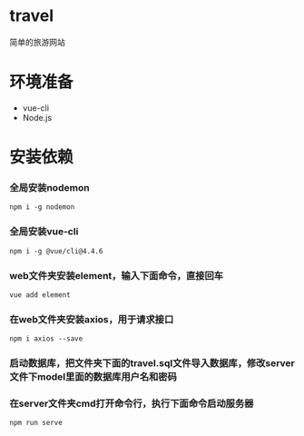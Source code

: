 # travel
简单的旅游网站

# 环境准备
* vue-cli
* Node.js

# 安装依赖
### 全局安装nodemon
```
npm i -g nodemon
```

### 全局安装vue-cli
```
npm i -g @vue/cli@4.4.6
```

### web文件夹安装element，输入下面命令，直接回车
```
vue add element
```

### 在web文件夹安装axios，用于请求接口
```
npm i axios --save
```

### 启动数据库，把文件夹下面的travel.sql文件导入数据库，修改server文件下model里面的数据库用户名和密码



### 在server文件夹cmd打开命令行，执行下面命令启动服务器
```
npm run serve
```
